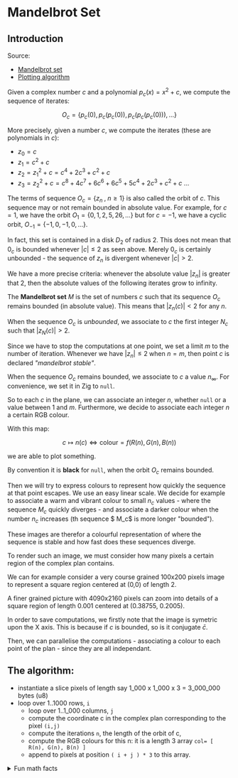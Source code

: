 # Mandelbrot Set

## Introduction

Source:

- [Mandelbrot set](https://en.wikipedia.org/wiki/Mandelbrot_set)
- [Plotting algorithm](https://en.wikipedia.org/wiki/Plotting_algorithms_for_the_Mandelbrot_set)

Given a complex number $c$ and a polynomial $p_c(x)=x^2+c$, we compute the sequence of iterates:

$$O_c = \{ p_c(0), p_c(p_c(0)), p_c(p_c(p_c(0))),...\}$$

More precisely, given a number $c$, we compute the iterates (these are polynomials in $c$):

- $z_0 =c$
- $z_1= c^2+c$
- $z_2= z_1^2+c = c^4 + 2c^3 + c^2 + c$
- $z_3= z_2^2+c = c^8 + 4c^7 + 6c^6 + 6c^5 + 5c^4 + 2c^3 + c^2 + c$
  ...

The terms of sequence $O_c = \{z_n\;,\; n\geq 1\}$ is also called the orbit of $c$.
This sequence may or not remain bounded in absolute value.
For example, for $c=1$, we have the orbit $O_1 = \{ 0, 1, 2, 5, 26,\dots\}$ but for $c=-1$, we have a cyclic orbit, $O_{-1} = \{−1, 0, −1, 0,\dots\}$.

In fact, this set is contained in a disk $D_2$ of radius 2. This does not mean that $0_c$ is bounded whenever $|c|\leq 2$ as seen above. Merely $0_c$ is certainly unbounded - the sequence of $z_n$ is divergent whenever $|c| > 2$.

We have a more precise criteria: whenever the absolute value $|z_n|$ is greater that 2, then the absolute values of the following iterates grow to infinity.

The **Mandelbrot set** $M$ is the set of numbers $c$ such that its sequence $O_c$ remains bounded (in absolute value). This means that $| z_n (c) | < 2$ for any $n$.

When the sequence $O_c$ is _unbounded_, we associate to $c$ the first integer $N_c$ such that $|z_N (c)| > 2$.

Since we have to stop the computations at one point, we set a limit $m$ to the number of iteration. Whenever we have $|z_{n}|\leq 2$ when $n=m$, then point $c$ is declared _"mandelbrot stable"_.

When the sequence $O_c$ remains bounded, we associate to $c$ a value $n_{\infty}$. For convenience, we set it in Zig to `null`.

So to each $c$ in the plane, we can associate an integer $n$, whether `null` or a value between 1 and $m$.
Furthermore, we decide to associate each integer $n$ a certain RGB colour.

With this map:

$$c \mapsto n(c) \Leftrightarrow \mathrm{colour} = f\big(R(n),G(n),B(n)\big)$$

we are able to plot something.

By convention it is **black** for `null`, when the orbit $O_c$ remains bounded.

Then we will try to express colours to represent how quickly the sequence at that point escapes. We use an easy linear scale.
We decide for example to associate a warm and vibrant colour to small $n_c$ values - where the sequence $M_c$ quickly diverges - and associate a darker colour when the number $n_c$ increases (th sequence $ M_c$ is more longer "bounded").

These images are therefor a colourful representation of where the sequence is stable and how fast does these sequences diverge.

To render such an image, we must consider how many pixels a certain region of the complex plan contains.

We can for example consider a very course grained 100x200 pixels image to represent a square region centered at (0,0) of length 2.

A finer grained picture with 4090x2160 pixels can zoom into details of a square region of length 0.001 centered at (0.38755, 0.2005).

In order to save computations, we firstly note that the image is symetric upon the X axis. This is because if $c$ is bounded, so is it conjugate $\bar{c}$.

Then, we can parallelise the computations - associating a colour to each point of the plan - since they are all independant.

## The algorithm:

- instantiate a slice pixels of length say 1_000 x 1_000 x 3 = 3_000_000 bytes (u8)
- loop over 1..1000 rows, `i`
  - loop over 1..1_000 columns, `j`
  - compute the coordinate c in the complex plan corresponding to the pixel `(i,j)`
  - compute the iterations `n`, the length of the orbit of c,
  - compute the RGB colours for this n: it is a length 3 array `col= [ R(n), G(n), B(n) ]`
  - append to pixels at position `( i + j ) * 3` to this array.

<details><summary>Fun math facts</summary>

Firstly consider some $|c| \leq 2$ and suppose that for some $N$, we have $|z_N|= 2+a$ with $a > 0$. Then:

$$|z_{N+1}| = |z_N^2+c|\geq |z_N|^2 -|c| > 2+2a = |z_N|+a$$

so $|z_{N+k}| \geq |z_N| +ka \to \infty$ as $k\to \infty$.

Lastly, consider $|c| > 2$. Then for every $n$, we have $|z_n| > |c|$. So:

$$|z_{n+1}| \geq |z_n|^2 -|c| \geq |z_n|^2-|z_n| = |z_n|(|z_n|-1) \geq |z_n|(|c|-1) > |z_n| $$

so the term grows to infinity and "escapes".

<br/>

The _mandelbrot set_ $M$ is **compact**, as _closed_ and bounded (contained in the disk of radius 2).
It is also surprisingly _connected_.

> Fix an integer $n\geq 1$ and consider the set $M_n$ of complex numbers $c$ such that there absolute value at the rank $n$ is less than 2. In other words, $M_n=\{c\in\mathbb{C}, \, |z_n(c)|\leq 2\}$. Then the complex numbers Mandelbrot-stable are precisely the numbers in all these $ M_n$, thus $M = \bigcap_n M_n$.
> We conclude by remarking that each $M_n$ is closed as a preimage of the closed set $ [0,2]$ by a continous function, and since $M$ is an intersection of closed sets (not necesserally countable), it is closed.

</details>
<br/>
